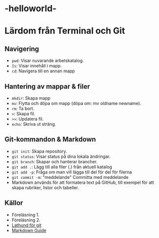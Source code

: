 # -helloworld-

# Lärdom från Terminal och Git

## Navigering
- `pwd`: Visar nuvarande arbetskatalog.
- `Is`: Visar innehåll i mapp.
- `cd`: Navigera till en annan mapp

## Hantering av mappar & filer
- `mkdir`: Skapa mapp
- `mv`: Flytta och döpa om mapp (döpa om: mv oldname newname).
- `rm`: Ta bort.
- `>`: Skapa fil.
- `>>`: Updatera fil.
- `echo`: Skriva ut sträng.

## Git-kommandon & Markdown
- `git init`: Skapa repository.
- `git status`: Visar status på dina lokala ändringar. 
- `git branch`: Skapar och hanterar brancher.
- `git add .`: Lägg till alla filer (.) från aktuell katalog
- `git add -p`: Fråga om man vill lägga till del för del för filerna
- `git commit -m`: "meddelande" 	Committa med meddelande
-  Markdown används för att formatera text på GitHub, till exempel för att skapa rubriker, listor och tabeller.

## Källor
- Föreläsning 1.
- Föreläsning 2.
- [Lathund för git](https://gist.github.com/peterdalle/139f6f0446eb998f01e40b29c0e022c0)
- [Markdown Guide](https://www.markdownguide.org)
  
